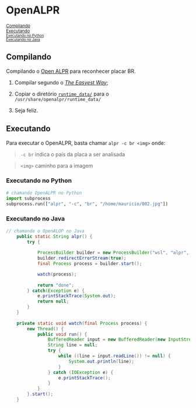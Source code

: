 # OpenALPR

<sub>[Compilando](#compilando)</sub><br>
<sub>[Executando](#executando)</sub><br>
<sub><sub>[Executando no Python](#executando-no-python)</sub></sub><br>
<sub><sub>[Executando no Java](#executando-no-java)</sub></sub><br>

## Compilando

Compilando o [Open ALPR](https://www.openalpr.com/) para reconhecer placar BR.

1. Compilar segundo o [_The Easyest Way_](https://github.com/openalpr/openalpr/wiki/Compilation-instructions-(Ubuntu-Linux)#the-easiest-way);

2. Copiar o diretório [`runtime_data/`](https://github.com/openalpr/openalpr/tree/master/runtime_data) para o `/usr/share/openalpr/runtime_data/`

3. Seja feliz.

## Executando

Para executar o OpenALPR, basta chamar
`alpr -c br <img>`
onde:
> `-c br` indica o país da placa a ser analisada

> `<img>` caminho para a imagem

### Executando no Python

```python
# chamando OpenALPR no Python
import subprocess
subprocess.run(["alpr", "-c", "br", "/home/mauricio/002.jpg"])
```

### Executando no Java

```java
// chamando o OpenALOP no Java
	public static String alpr() {
		try {
			
			ProcessBuilder builder = new ProcessBuilder("wsl", "alpr", "-j");
			builder.redirectErrorStream(true);
			final Process process = builder.start();

			watch(process);
			
			return "done";
		} catch(Exception e) {
			e.printStackTrace(System.out);
			return null;
		}
	}
	
	private static void watch(final Process process) {
	    new Thread() {
	        public void run() {
	            BufferedReader input = new BufferedReader(new InputStreamReader(process.getInputStream()));
	            String line = null; 
	            try {
	                while ((line = input.readLine()) != null) {
	                    System.out.println(line);
	                }
	            } catch (IOException e) {
	                e.printStackTrace();
	            }
	        }
	    }.start();
	}

```

<!--stackedit_data:
eyJoaXN0b3J5IjpbMTI0NjkyODYxNSwtMTE0MjgxOTMxNSwxMj
Q2OTI4NjE1XX0=
-->
